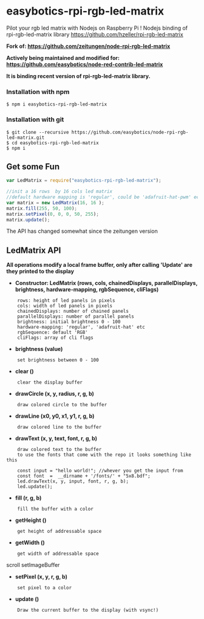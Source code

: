# easybotics-rpi-rgb-led-matrix
Pilot your rgb led matrix with Nodejs on Raspberry Pi ! Nodejs binding of rpi-rgb-led-matrix library https://github.com/hzeller/rpi-rgb-led-matrix


**Fork of: https://github.com/zeitungen/node-rpi-rgb-led-matrix**

**Actively being maintained and modified for: https://github.com/easybotics/node-red-contrib-led-matrix**

**It is binding recent version of rpi-rgb-led-matrix library.**


### Installation with npm
```
$ npm i easybotics-rpi-rgb-led-matrix
```

### Installation with git

```
$ git clone --recursive https://github.com/easybotics/node-rpi-rgb-led-matrix.git
$ cd easybotics-rpi-rgb-led-matrix
$ npm i
```

## Get some Fun

```js
var LedMatrix = require("easybotics-rpi-rgb-led-matrix");

//init a 16 rows  by 16 cols led matrix 
//default hardware mapping is 'regular', could be 'adafruit-hat-pwm' ect 
var matrix = new LedMatrix(16, 16 );
matrix.fill(255, 50, 100);
matrix.setPixel(0, 0, 0, 50, 255);
matrix.update();
```

The API has changed somewhat since the zeitungen version
## LedMatrix API

**All operations modify a local frame buffer, only after calling 'Update' are they printed to the display**
* **Constructor: LedMatrix (rows, cols, chainedDisplays, parallelDisplays, brightness, hardware-mapping, rgbSequence, cliFlags)**
```
	rows: height of led panels in pixels
	cols: width of led panels in pixels
	chainedDisplays: number of chained panels
	parallelDisplays: number of parallel panels
	brightness: initial brightness 0 - 100
	hardware-mapping: 'regular', 'adafruit-hat' etc
	rgbSequence: default 'RGB'
	cliFlags: array of cli flags
```
* **brightness (value)**
```
	set brightness between 0 - 100
```
* **clear ()**
```
	clear the display buffer
```
* **drawCircle (x, y, radius, r, g, b)**
```
	draw colored circle to the buffer
```
* **drawLine (x0, y0, x1, y1, r, g, b)** 
```
	draw colored line to the buffer
```
* **drawText (x, y, text, font, r, g, b)**
``` 
	draw colored text to the buffer
	to use the fonts that come with the repo it looks something like this

	const input = "hello world!"; //whever you get the input from
	const font  =  __dirname + '/fonts/' + "5x8.bdf";
	led.drawText(x, y, input, font, r, g, b);
	led.update();
```
* **fill (r, g, b)**
```
	fill the buffer with a color
```
* **getHeight ()**
```
	get height of addressable space
```
* **getWidth ()**
```
	get width of addressable space
```
scroll
setImageBuffer
* **setPixel (x, y, r, g, b)**
```
	set pixel to a color
```
* **update ()**
```
	Draw the current buffer to the display (with vsync!)
```


